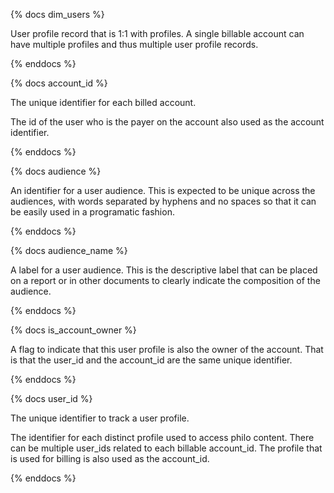 {% docs dim_users %}

User profile record that is 1:1 with profiles. A single billable account
can have multiple profiles and thus multiple user profile records.

{% enddocs %}

{% docs account_id %}

The unique identifier for each billed account.

The id of the user who is the payer on the account also used as the account identifier.

{% enddocs %}

{% docs audience %}

An identifier for a user audience. This is expected to be unique across the audiences, with words separated by hyphens and no spaces so that it can
be easily used in a programatic fashion.

{% enddocs %}

{% docs audience_name %}

A label for a user audience. This is the descriptive label that can be placed on a report or in other documents to clearly indicate the composition of the audience.

{% enddocs %}

{% docs is_account_owner %}

A flag to indicate that this user profile is also the owner of the account. That is that the user_id and the account_id are the same unique identifier.

{% enddocs %}

{% docs user_id %}

The unique identifier to track a user profile.

The identifier for each distinct profile used to access philo content. There can be multiple user_ids related to each billable account_id. The profile that is used for billing is also used as the account_id. 

{% enddocs %}



